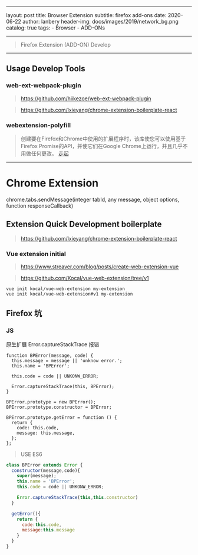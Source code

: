 ---
layout:     post
title:      Browser Extension
subtitle:   firefox add-ons 
date:       2020-06-22
author:     lanbery
header-img: docs/images/2019/network_bg.png
catalog: true
tags:
    - Browser
    - ADD-ONs 

----

> Firefox Extension (ADD-ON) Develop 



----
## Usage Develop Tools

### web-ext-webpack-plugin
> https://github.com/hiikezoe/web-ext-webpack-plugin

> https://github.com/lxieyang/chrome-extension-boilerplate-react

### webextension-polyfill
>  创建要在Firefox和Chrome中使用的扩展程序时，该库使您可以使用基于Firefox Promise的API，并使它们在Google Chrome上运行，并且几乎不用做任何更改。 [走起](https://github.com/mozilla/webextension-polyfill)

-----
# Chrome Extension 

chrome.tabs.sendMessage(integer tabId, any message, object options, function responseCallback)


## Extension Quick Development boilerplate

> https://github.com/lxieyang/chrome-extension-boilerplate-react

### Vue extension initial

> https://www.streaver.com/blog/posts/create-web-extension-vue

> https://github.com/Kocal/vue-web-extension/tree/v1

```shell 
vue init kocal/vue-web-extension my-extension
vue init kocal/vue-web-extension#v1 my-extension
```


## Firefox 坑

### JS

原生扩展 Error.captureStackTrace 报错

```JS
function BPError(message, code) {
  this.message = message || 'unknow error.';
  this.name = 'BPError';

  this.code = code || UNKONW_ERROR;

  Error.captureStackTrace(this, BPError);
}

BPError.prototype = new BPError();
BPError.prototype.constructor = BPError;

BPError.prototype.getError = function () {
  return {
    code: this.code,
    message: this.message,
  };
};
```
> USE ES6 
```js
class BPError extends Error {
  constructor(message,code){
    super(message);
    this.name = 'BPError';
    this.code = code || UNKONW_ERROR;

    Error.captureStackTrace(this,this.constructor)
  }

  getError(){
    return {
      code:this.code,
      message:this.message
    }
  }
}
```


